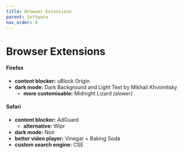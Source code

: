 ```yaml
---
title: Browser Extensions
parent: Software
nav_order: 4
---
```

# Browser Extensions

#### Firefox

- **content blocker:** uBlock Origin
- **dark mode:** Dark Background and Light Text by Mikhail Khvoinitsky
	- **more customisable:** Midnight Lizard *(slower)*

#### Safari

- **content blocker:** AdGuard
	- **alternative:** Wipr
- **dark mode:** Noir
- **better video player:** Vinegar + Baking Soda
- **custom search engine:** CSE
